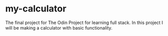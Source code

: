 # my-calculator
The final project for The Odin Project for learning full stack. In this project I will be making a calculator with basic functionality.
